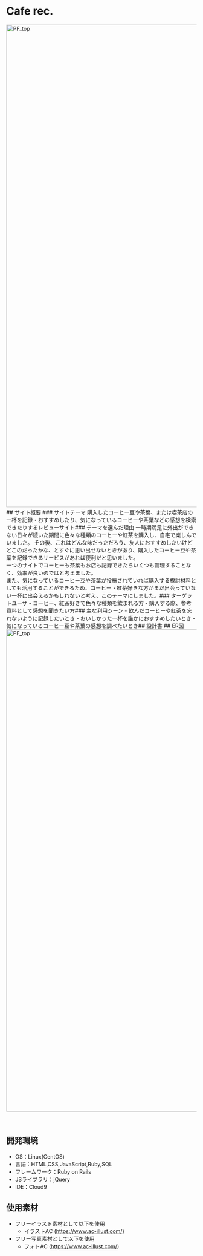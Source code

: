 # Cafe rec.
<img width="1276" alt="PF_top" src="https://github.com/ui-a/Cafe_rec./assets/135043176/e8f2b382-b516-46c2-a64d-e470a795e628">
​
## サイト概要
### サイトテーマ
購入したコーヒー豆や茶葉、または喫茶店の一杯を記録・おすすめしたり、気になっているコーヒーや茶葉などの感想を検索できたりするレビューサイト
​
### テーマを選んだ理由
一時期満足に外出ができない日々が続いた期間に色々な種類のコーヒーや紅茶を購入し、自宅で楽しんでいました。
その後、これはどんな味だっただろう、友人におすすめしたいけどどこのだったかな、とすぐに思い出せないときがあり、購入したコーヒー豆や茶葉を記録できるサービスがあれば便利だと思いました。<br>
一つのサイトでコーヒーも茶葉もお店も記録できたらいくつも管理することなく、効率が良いのではと考えました。</br>
また、気になっているコーヒー豆や茶葉が投稿されていれば購入する検討材料としても活用することができるため、コーヒー・紅茶好きな方がまだ出会っていない一杯に出会えるかもしれないと考え、このテーマにしました。
​
### ターゲットユーザ
- コーヒー、紅茶好きで色々な種類を飲まれる方
- 購入する際、参考資料として感想を聞きたい方
​
### 主な利用シーン
- 飲んだコーヒーや紅茶を忘れないように記録したいとき
- おいしかった一杯を誰かにおすすめしたいとき
- 気になっているコーヒー豆や茶葉の感想を調べたいとき
​
## 設計書
## ER図
<img width="1276" alt="PF_top" src="https://github.com/ui-a/Cafe_rec./assets/135043176/41c8ad7f-f908-45f9-a810-bb53b6038ecf">

​
## 開発環境
- OS：Linux(CentOS)
- 言語：HTML,CSS,JavaScript,Ruby,SQL
- フレームワーク：Ruby on Rails
- JSライブラリ：jQuery
- IDE：Cloud9
​
## 使用素材
- フリーイラスト素材として以下を使用
  - イラストAC (https://www.ac-illust.com/)
- フリー写真素材として以下を使用
  - フォトAC (https://www.ac-illust.com/)